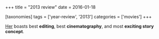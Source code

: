 +++
title = "2013 review"
date = 2016-01-18

[taxonomies]
tags = ['year-review', '2013']
categories = ['movies']
+++

[Her] boasts best **editing**, best **cinematography**, and most
**exciting story concept**.

  [Her]: http://tshepang.net/her
